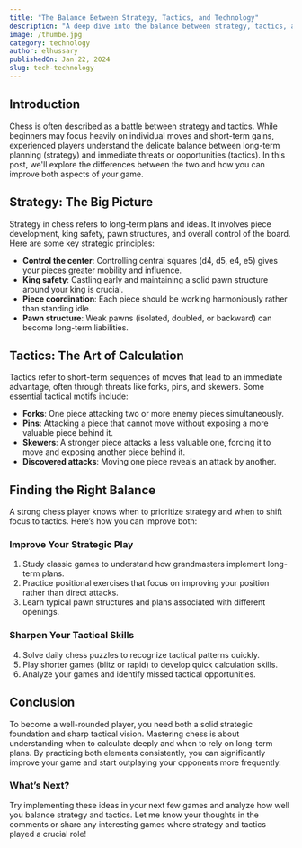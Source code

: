 ```yaml
---
title: "The Balance Between Strategy, Tactics, and Technology"
description: "A deep dive into the balance between strategy, tactics, and the role of technology in chess, and how improving all three can enhance your game."
image: /thumbe.jpg
category: technology
author: elhussary
publishedOn: Jan 22, 2024
slug: tech-technology
---
```


## Introduction

Chess is often described as a battle between strategy and tactics. While beginners may focus heavily on individual moves and short-term gains, experienced players understand the delicate balance between long-term planning (strategy) and immediate threats or opportunities (tactics). In this post, we'll explore the differences between the two and how you can improve both aspects of your game.

## Strategy: The Big Picture

Strategy in chess refers to long-term plans and ideas. It involves piece development, king safety, pawn structures, and overall control of the board. Here are some key strategic principles:

- **Control the center**: Controlling central squares (d4, d5, e4, e5) gives your pieces greater mobility and influence.
- **King safety**: Castling early and maintaining a solid pawn structure around your king is crucial.
- **Piece coordination**: Each piece should be working harmoniously rather than standing idle.
- **Pawn structure**: Weak pawns (isolated, doubled, or backward) can become long-term liabilities.

## Tactics: The Art of Calculation

Tactics refer to short-term sequences of moves that lead to an immediate advantage, often through threats like forks, pins, and skewers. Some essential tactical motifs include:

- **Forks**: One piece attacking two or more enemy pieces simultaneously.
- **Pins**: Attacking a piece that cannot move without exposing a more valuable piece behind it.
- **Skewers**: A stronger piece attacks a less valuable one, forcing it to move and exposing another piece behind it.
- **Discovered attacks**: Moving one piece reveals an attack by another.

## Finding the Right Balance

A strong chess player knows when to prioritize strategy and when to shift focus to tactics. Here’s how you can improve both:

### Improve Your Strategic Play

1. Study classic games to understand how grandmasters implement long-term plans.
2. Practice positional exercises that focus on improving your position rather than direct attacks.
3. Learn typical pawn structures and plans associated with different openings.

### Sharpen Your Tactical Skills

4. Solve daily chess puzzles to recognize tactical patterns quickly.
5. Play shorter games (blitz or rapid) to develop quick calculation skills.
6. Analyze your games and identify missed tactical opportunities.

## Conclusion

To become a well-rounded player, you need both a solid strategic foundation and sharp tactical vision. Mastering chess is about understanding when to calculate deeply and when to rely on long-term plans. By practicing both elements consistently, you can significantly improve your game and start outplaying your opponents more frequently.

### What’s Next?

Try implementing these ideas in your next few games and analyze how well you balance strategy and tactics. Let me know your thoughts in the comments or share any interesting games where strategy and tactics played a crucial role!